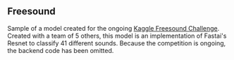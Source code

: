 ## Freesound

Sample of a model created for the ongoing [Kaggle Freesound Challenge](https://www.kaggle.com/c/freesound-audio-tagging). Created with a team of 5 others, this model is an implementation of Fastai's Resnet to classify 41 different sounds. Because the competition is ongoing, the backend code has been omitted. 
